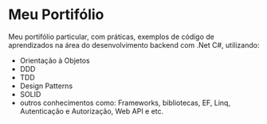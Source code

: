 # Meu Portifólio
Meu portifólio particular, com práticas, exemplos de código de aprendizados na área do desenvolvimento backend com .Net C#, utilizando:
- Orientação à Objetos
- DDD
- TDD
- Design Patterns
- SOLID
- outros conhecimentos como: Frameworks, bibliotecas, EF, Linq, Autenticação e Autorização, Web API e etc.
